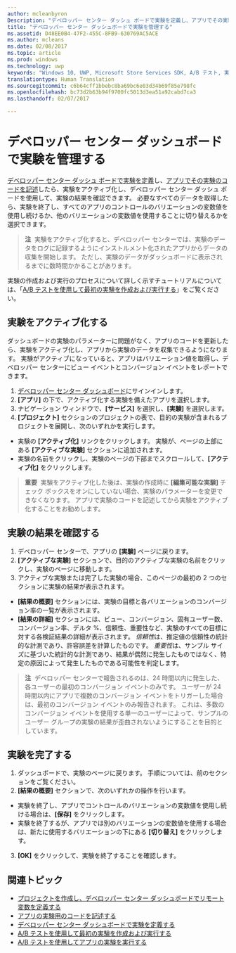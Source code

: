 ```yaml
---
author: mcleanbyron
Description: "デベロッパー センター ダッシュ ボードで実験を定義し、アプリでその実験のコードを記述したら、実験をアクティブ化し、デベロッパー センター ダッシュ ボードを使用して、実験の結果を確認できます。"
title: "デベロッパー センター ダッシュボードで実験を管理する"
ms.assetid: D48EE0B4-47F2-455C-8FB9-630769AC5ACE
ms.author: mcleans
ms.date: 02/08/2017
ms.topic: article
ms.prod: windows
ms.technology: uwp
keywords: "Windows 10, UWP, Microsoft Store Services SDK, A/B テスト, 実験"
translationtype: Human Translation
ms.sourcegitcommit: c6b64cff1bbebc8ba69bc6e03d34b69f85e798fc
ms.openlocfilehash: bc73d2b63b94f9700fc5013d3ea51a92cabd7ca3
ms.lasthandoff: 02/07/2017

---
```


# <a name="manage-your-experiment-in-the-dev-center-dashboard"></a>デベロッパー センター ダッシュボードで実験を管理する

[デベロッパー センター ダッシュ ボードで実験を定義](define-your-experiment-in-the-dev-center-dashboard.md)し、[アプリでその実験のコードを記述](code-your-experiment-in-your-app.md)したら、実験をアクティブ化し、デベロッパー センター ダッシュ ボードを使用して、実験の結果を確認できます。 必要なすべてのデータを取得したら、実験を終了し、すべてのアプリのコントロールのバリエーションの変数値を使用し続けるか、他のバリエーションの変数値を使用することに切り替えるかを選択できます。

> **注**&nbsp;&nbsp;実験をアクティブ化すると、デベロッパー センターでは、実験のデータをログに記録するようにインストルメント化されたアプリからデータの収集を開始します。 ただし、実験のデータがダッシュボードに表示されるまでに数時間かかることがあります。

実験の作成および実行のプロセスについて詳しく示すチュートリアルについては、「[A/B テストを使用して最初の実験を作成および実行する](create-and-run-your-first-experiment-with-a-b-testing.md)」をご覧ください。

## <a name="activate-your-experiment"></a>実験をアクティブ化する

ダッシュボードの実験のパラメーターに問題がなく、アプリのコードを更新したら、実験をアクティブ化し、アプリから実験のデータを収集できるようになります。 実験がアクティブになっていると、アプリはバリエーション値を取得し、デベロッパー センターにビュー イベントとコンバージョン イベントをレポートできます。

1. [デベロッパー センター ダッシュボード](https://dev.windows.com/overview)にサインインします。
2. **[アプリ]** の下で、アクティブ化する実験を備えたアプリを選択します。
3. ナビゲーション ウィンドウで、**[サービス]** を選択し、**[実験]** を選択します。
4. **[プロジェクト]** セクションのプロジェクトの表で、目的の実験が含まれるプロジェクトを展開し、次のいずれかを実行します。
  * 実験の **[アクティブ化]** リンクをクリックします。 実験が、ページの上部にある **[アクティブな実験]** セクションに追加されます。
  * 実験の名前をクリックし、実験のページの下部までスクロールして、**[アクティブ化]** をクリックします。

> **重要**&nbsp;&nbsp;実験をアクティブ化した後は、実験の作成時に **[編集可能な実験]** チェック ボックスをオンにしていない場合、実験のパラメーターを変更できなくなります。 アプリで実験のコードを記述してから実験をアクティブ化することをお勧めします。


## <a name="review-the-results-of-your-experiment"></a>実験の結果を確認する

1. デベロッパー センターで、アプリの **[実験]** ページに戻ります。
2. **[アクティブな実験]** セクションで、目的のアクティブな実験の名前をクリックし、実験のページに移動します。
3. アクティブな実験または完了した実験の場合、このページの最初の 2 つのセクションに実験の結果が表示されます。
  * **[結果の概要]** セクションには、実験の目標と各バリエーションのコンバージョン率の一覧が表示されます。
  * **[結果の詳細]** セクションには、ビュー、コンバージョン、固有ユーザー数、コンバージョン率、デルタ %、信頼性、重要性など、実験のすべての目標に対する各検証結果の詳細が表示されます。 *信頼性*は、推定値の信頼性の統計的な計測であり、許容誤差を計算したものです。 *重要性*は、サンプル サイズに基づいた統計的な計測であり、結果が偶然に発生したものではなく、特定の原因によって発生したものである可能性を判定します。

  >**注**&nbsp;&nbsp;デベロッパー センターで報告されるのは、24 時間以内に発生した、各ユーザーの最初のコンバージョン イベントのみです。 ユーザーが 24 時間以内にアプリで複数のコンバージョン イベントをトリガーした場合は、最初のコンバージョン イベントのみ報告されます。 これは、多数のコンバージョン イベントを使用する単一のユーザーによって、サンプルのユーザー グループの実験の結果が歪曲されないようにすることを目的としています。


## <a name="complete-your-experiment"></a>実験を完了する

1. ダッシュボードで、実験のページに戻ります。 手順については、前のセクションをご覧ください。
2. **[結果の概要]** セクションで、次のいずれかの操作を行います。
  * 実験を終了し、アプリでコントロールのバリエーションの変数値を使用し続ける場合は、**[保存]** をクリックします。
  * 実験を終了するが、アプリでは別のバリエーションの変数値を使用する場合は、新たに使用するバリエーションの下にある **[切り替え]** をクリックします。
3. **[OK]** をクリックして、実験を終了することを確認します。


## <a name="related-topics"></a>関連トピック

* [プロジェクトを作成し、デベロッパー センター ダッシュボードでリモート変数を定義する](create-a-project-and-define-remote-variables-in-the-dev-center-dashboard.md)
* [アプリの実験用のコードを記述する](code-your-experiment-in-your-app.md)
* [デベロッパー センター ダッシュボードで実験を定義する](define-your-experiment-in-the-dev-center-dashboard.md)
* [A/B テストを使用して最初の実験を作成および実行する](create-and-run-your-first-experiment-with-a-b-testing.md)
* [A/B テストを使用してアプリの実験を実行する](run-app-experiments-with-a-b-testing.md)

